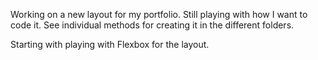 Working on a new layout for my portfolio. Still playing with how I want to code it. See individual methods for creating it in the different folders.

Starting with playing with Flexbox for the layout.